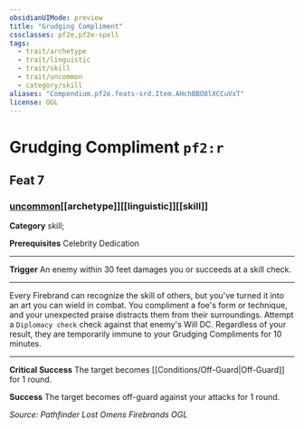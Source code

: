 ```yaml
---
obsidianUIMode: preview
title: "Grudging Compliment"
cssclasses: pf2e,pf2e-spell
tags:
  - trait/archetype
  - trait/linguistic
  - trait/skill
  - trait/uncommon
  - category/skill
aliases: "Compendium.pf2e.feats-srd.Item.AHchBBO8lXCCuVxT"
license: OGL
---
```

# Grudging Compliment `pf2:r`
## Feat 7
### [uncommon](uncommon "Uncommon Rarity Trait")[[archetype]][[linguistic]][[skill]]

**Category** skill; 



**Prerequisites** Celebrity Dedication
* * *
**Trigger** An enemy within 30 feet damages you or succeeds at a skill check.

* * *

Every Firebrand can recognize the skill of others, but you've turned it into an art you can wield in combat. You compliment a foe's form or technique, and your unexpected praise distracts them from their surroundings. Attempt a `Diplomacy check` check against that enemy's Will DC. Regardless of your result, they are temporarily immune to your Grudging Compliments for 10 minutes.

* * *

**Critical Success** The target becomes [[Conditions/Off-Guard|Off-Guard]] for 1 round.

**Success** The target becomes off-guard against your attacks for 1 round.

*Source: Pathfinder Lost Omens Firebrands*
*OGL*